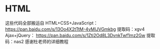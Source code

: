 # HTML
这些代码全部搬运自
HTML+CSS+JavaScript：
https://pan.baidu.com/s/13Oo4X2tTtM-4vMIJVGmkbg
提取码：xgv4
Ajax+jQuery：
https://pan.baidu.com/s/1Zti2Od8L3DvnkTwf1mz2Gw
提取码：nas2
感谢杜老师的详细教程
